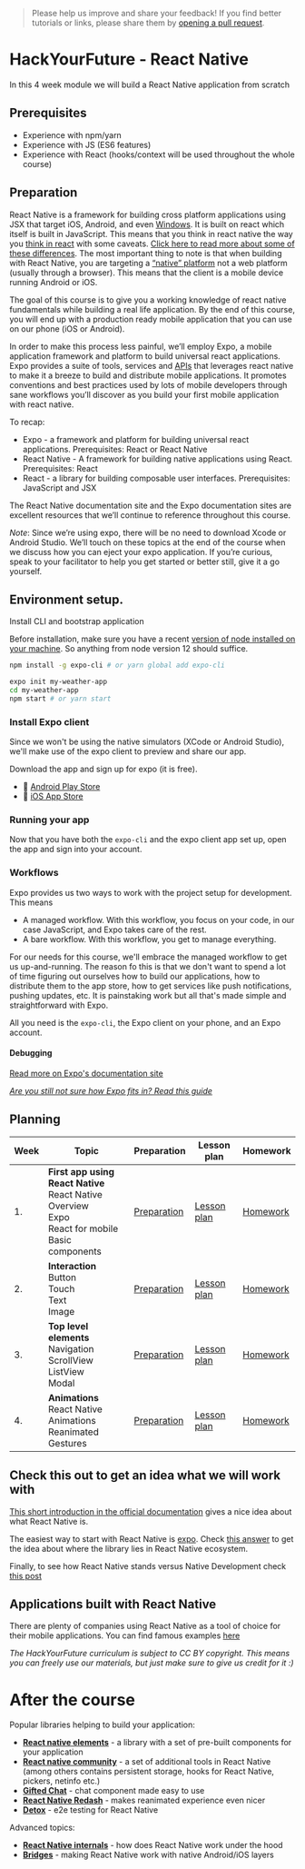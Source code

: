 > Please help us improve and share your feedback! If you find better tutorials
or links, please share them by [opening a pull request](https://github.com/HackYourFuture-CPH/react-native/pulls).

# HackYourFuture - React Native

In this 4 week module we will build a React Native application from scratch

## Prerequisites

* Experience with npm/yarn
* Experience with JS (ES6 features)
* Experience with React (hooks/context will be used throughout the whole course)

## Preparation

React Native is a framework for building cross platform applications using JSX that target iOS, Android, and even [Windows](https://github.com/microsoft/react-native-windows). It is built on react which itself is built in JavaScript. This means that you think in react native the way you [think in react](https://reactjs.org/docs/thinking-in-react.html) with some caveats. [Click here to read  more about some of these differences](https://medium.com/@alexmngn/from-reactjs-to-react-native-what-are-the-main-differences-between-both-d6e8e88ebf24). The most important thing to note is that when building with React Native, you are targeting a [“native” platform](https://searchsoftwarequality.techtarget.com/definition/native-application-native-app#:~:text=A%20native%20application%20is%20a,device-specific%20hardware%20and%20software.) not a web platform (usually through a browser). This means that the client is a mobile device running Android or iOS. 

The goal of this course is to give you a working knowledge of react native fundamentals while building a real life application. By the end of this course, you will end up with a production ready mobile application that you can use on our phone (iOS or Android). 

In order to make this process less painful, we’ll employ Expo, a mobile application framework and platform to build universal react applications. Expo provides a suite of tools, services and [APIs](https://docs.expo.io/versions/latest/sdk/overview/) that leverages react native to make it a breeze to build and distribute mobile applications. It promotes conventions and best practices used by lots of mobile developers through sane workflows you’ll discover as you build your first mobile application with react native.

To recap:

- Expo - a framework and platform for building universal react applications. Prerequisites: React or React Native
- React Native - A framework for building native applications using React. Prerequisites: React
- React - a library for building composable user interfaces. Prerequisites: JavaScript and JSX

The React Native documentation site and the Expo documentation sites are excellent resources that we’ll continue to reference throughout this course. 

*Note*: Since we’re using expo, there will be no need to download Xcode or Android Studio. We’ll touch on these topics at the end of the course when we discuss how you can eject your expo application. If you’re curious, speak to your facilitator to help you get started or better still, give it a go yourself.


## Environment setup. 

Install CLI and bootstrap application

Before installation, make sure you have a recent [version of node installed on your machine](https://nodejs.org/en/download/). So anything from node version 12 should suffice. 


```bash
npm install -g expo-cli # or yarn global add expo-cli
```

```bash
expo init my-weather-app
cd my-weather-app
npm start # or yarn start 
```

### Install Expo client

Since we won't be using the native simulators (XCode or Android Studio), we'll make use of the expo client to preview and share our app.

Download the app and sign up for expo (it is free). 

- 🤖 [Android Play Store](https://play.google.com/store/apps/details?id=host.exp.exponent)
- 🍎 [iOS App Store](https://itunes.apple.com/app/apple-store/id982107779)

### Running your app

Now that you have both the `expo-cli` and the expo client app set up, open the app and sign into your account.

### Workflows

Expo provides us two ways to work with the project setup for development. This means

- A managed workflow. With this workflow, you focus on your code, in our case JavaScript, and Expo takes care of the rest. 
- A bare workflow. With this workflow, you get to manage everything.

For our needs for this course, we'll embrace the managed workflow to get us up-and-running. The reason fo this is that we don't want to spend a lot of time figuring out ourselves how to build our applications, how to distribute them to the app store, how to get services like push notifications, pushing updates, etc. It is painstaking work but all that's made simple and straightforward with Expo. 

All you need is the `expo-cli`, the Expo client on your phone, and an Expo account.

#### Debugging

[Read more on Expo's documentation site](https://docs.expo.io/workflow/debugging)

[*Are you still not sure how Expo fits in? Read this guide*](https://docs.expo.io/workflow/already-used-react-native/)


## Planning
| Week | Topic                                                                                                             | Preparation                         | Lesson plan                         | Homework                      |
| ---- | ----------------------------------------------------------------------------------------------------------------- | ----------------------------------- | ----------------------------------- | ----------------------------- |
| 1.   | **First app using React Native** <br> React Native Overview <br> Expo <br> React for mobile <br> Basic components | [Preparation](week1/preparation.md) | [Lesson plan](week1/lesson-plan.md) | [Homework](week1/homework.md) |
| 2.   | **Interaction** <br> Button <br> Touch <br> Text <br> Image                                                       | [Preparation](week2/preparation.md) | [Lesson plan](week2/lesson-plan.md) | [Homework](week2/homework.md) |
| 3.   | **Top level elements** <br> Navigation <br> ScrollView <br> ListView <br> Modal                                   | [Preparation](week3/preparation.md) | [Lesson plan](week3/lesson-plan.md) | [Homework](week3/homework.md) |
| 4.   | **Animations** <br> React Native Animations <br> Reanimated <br> Gestures                                         | [Preparation](week4/preparation.md) | [Lesson plan](week4/lesson-plan.md) | [Homework](week4/homework.md) |

## Check this out to get an idea what we will work with

[This short introduction in the official documentation](https://reactnative.dev/) gives a nice idea about what React Native is.

The easiest way to start with React Native is [expo](https://expo.io/features). Check [this answer](https://stackoverflow.com/questions/39170622/what-is-the-difference-between-expo-and-react-native) to get the idea about where the library lies in React Native ecosystem. 

Finally, to see how React Native stands versus Native Development check [this post](https://medium.com/mop-developers/mobile-app-development-react-native-vs-native-ios-android-49c5c168045b)

## Applications built with React Native

There are plenty of companies using React Native as a tool of choice for their mobile applications. 
You can find famous examples [here](https://brainhub.eu/blog/react-native-apps/)

*The HackYourFuture curriculum is subject to CC BY copyright. This means you can freely use our materials, but just make sure to give us credit for it :)*

# After the course

Popular libraries helping to build your application:
- **[React native elements](https://reactnativeelements.com/)** - a library with a set of pre-built components for your application
- **[React native community](https://github.com/react-native-community)** - a set of additional tools in React Native (among others contains persistent storage, hooks for React Native, pickers, netinfo etc.)
- **[Gifted Chat](https://github.com/FaridSafi/react-native-gifted-chat#readme)** - chat component made easy to use
- **[React Native Redash](https://github.com/wcandillon/react-native-redash#readme)** - makes reanimated experience even nicer
- **[Detox](https://github.com/wix/Detox#readme)** - e2e testing for React Native

Advanced topics:
- **[React Native internals](https://www.reactnative.guide/3-react-native-internals/3.1-react-native-internals.html)** - how does React Native work under the hood
- **[Bridges](https://medium.com/hackernoon/react-native-bridge-for-ios-and-android-43feb9712fcb)** - making React Native work with native Android/iOS layers
